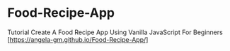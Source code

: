 # Food-Recipe-App
Tutorial Create A Food Recipe App Using Vanilla JavaScript For Beginners
[https://angela-gm.github.io/Food-Recipe-App/]
